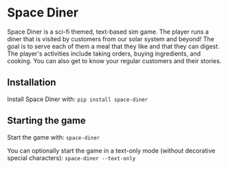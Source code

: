 # Space Diner

Space Diner is a sci-fi themed, text-based sim game. 
The player runs a diner that is visited by customers from our solar system and beyond! 
The goal is to serve each of them a meal that they like and that they can digest.
The player's activities include taking orders, buying ingredients, and cooking.
You can also get to know your regular customers and their stories.

## Installation

Install Space Diner with: `pip install space-diner`

## Starting the game

Start the game with: `space-diner`

You can optionally start the game in a text-only mode (without decorative special characters): `space-diner --text-only`
